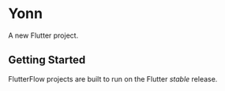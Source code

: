 # Yonn

A new Flutter project.

## Getting Started

FlutterFlow projects are built to run on the Flutter _stable_ release.
